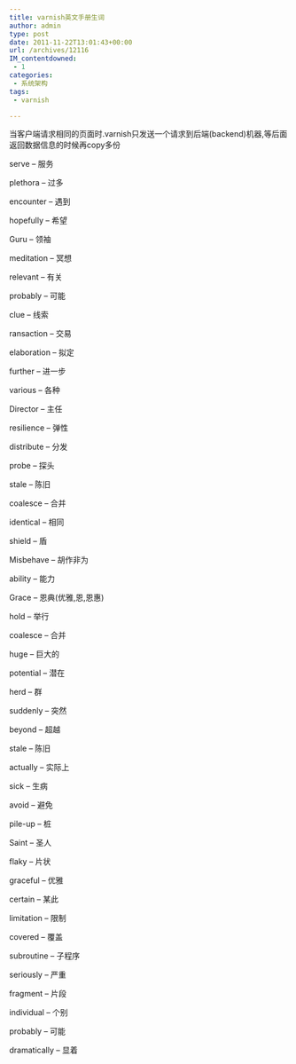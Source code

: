 ```yaml
---
title: varnish英文手册生词
author: admin
type: post
date: 2011-11-22T13:01:43+00:00
url: /archives/12116
IM_contentdowned:
 - 1
categories:
 - 系统架构
tags:
 - varnish

---
```

当客户端请求相同的页面时.varnish只发送一个请求到后端(backend)机器,等后面返回数据信息的时候再copy多份

serve – 服务

plethora – 过多

encounter – 遇到

hopefully – 希望

Guru – 领袖

meditation – 冥想

relevant – 有关

probably – 可能

clue – 线索

ransaction – 交易

elaboration – 拟定

further – 进一步

various – 各种

Director – 主任

resilience – 弹性

distribute – 分发

probe – 探头

stale – 陈旧

coalesce – 合并

identical – 相同

shield – 盾

Misbehave – 胡作非为

ability – 能力

Grace – 恩典(优雅,恩,恩惠)

hold – 举行

coalesce – 合并

huge – 巨大的

potential – 潜在

herd – 群

suddenly – 突然

beyond – 超越

stale – 陈旧

actually – 实际上

sick – 生病

avoid – 避免

pile-up – 桩

Saint – 圣人

flaky – 片状

graceful – 优雅

certain – 某此

limitation – 限制

covered – 覆盖

subroutine – 子程序

seriously – 严重

fragment – 片段

individual – 个别

probably – 可能

dramatically – 显着